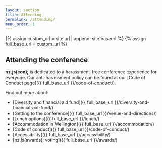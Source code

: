 ```yaml
---
layout: section
title: Attending
permalink: /attending/
menu_order: 1
---
```


{% assign custom_url = site.url | append: site.baseurl %}
{% assign full_base_url = custom_url %}

## Attending the conference

__nz.js(con);__ is dedicated to a harassment-free conference experience for everyone. Our anti-harassment policy can be found at our [Code of Conduct page]({{ full_base_url }}/code-of-conduct/).

Find out more about:

* [Diversity and financial aid fund]({{ full_base_url }}/diversity-and-financial-aid-fund/)
* [Getting to the conference]({{ full_base_url }}/venue-and-directions/)
* [Lunch options]({{ full_base_url }}/lunch/)
* [Accommodation in Wellington]({{ full_base_url }}/accommodation/)
* [Code of conduct]({{ full_base_url }}/code-of-conduct/)
* [Accessibility]({{ full_base_url }}/accessibility/)
* [nz.js(awards); voting]({{ full_base_url }}/awards/)
